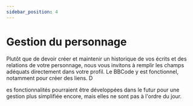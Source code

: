 ```yaml
---
sidebar_position: 4
---
```


# Gestion du personnage

Plutôt que de devoir créer et maintenir un historique de vos écrits et des relations de votre personnage, nous vous invitons à remplir les champs adéquats directement dans votre profil. Le BBCode y est fonctionnel, notamment pour créer des liens. D

es fonctionnalités pourraient être développées dans le futur pour une gestion plus simplifiée encore, mais elles ne sont pas à l'ordre du jour.